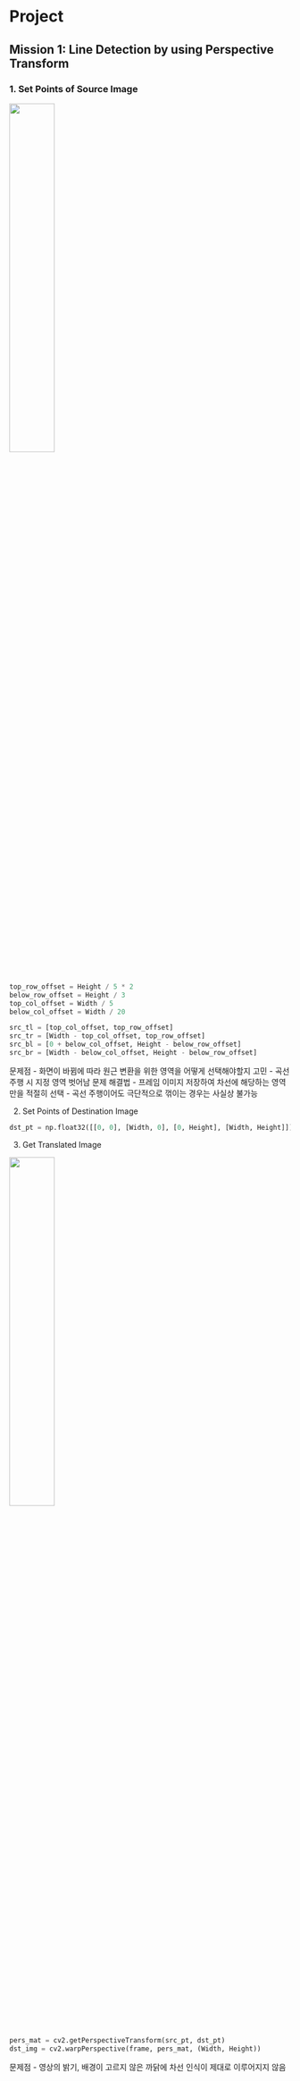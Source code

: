 # Project

## Mission 1: Line Detection by using Perspective Transform

### 1. Set Points of Source Image  
<img src="https://user-images.githubusercontent.com/53277342/158499347-ddb89745-b70b-4c07-a6a4-70e18fef85f9.png" width="40%"/>

``` python
top_row_offset = Height / 5 * 2
below_row_offset = Height / 3
top_col_offset = Width / 5
below_col_offset = Width / 20

src_tl = [top_col_offset, top_row_offset]
src_tr = [Width - top_col_offset, top_row_offset]
src_bl = [0 + below_col_offset, Height - below_row_offset]
src_br = [Width - below_col_offset, Height - below_row_offset]
```
문제점
    - 화면이 바뀜에 따라 원근 변환을 위한 영역을 어떻게 선택해야할지 고민
    - 곡선 주행 시 지정 영역 벗어남 문제
해결법
    - 프레임 이미지 저장하여 차선에 해당하는 영역만을 적절히 선택
    - 곡선 주행이어도 극단적으로 꺾이는 경우는 사실상 불가능

2. Set Points of Destination Image
``` python
dst_pt = np.float32([[0, 0], [Width, 0], [0, Height], [Width, Height]])
```

3. Get Translated Image
<img src="https://user-images.githubusercontent.com/53277342/158499389-8b33ac1d-cd18-4cd6-8f35-dd3c24d05ad5.png" width="40%"/>

```python
pers_mat = cv2.getPerspectiveTransform(src_pt, dst_pt)
dst_img = cv2.warpPerspective(frame, pers_mat, (Width, Height))
```

문제점
    - 영상의 밝기, 배경이 고르지 않은 까닭에 차선 인식이 제대로 이루어지지 않음

